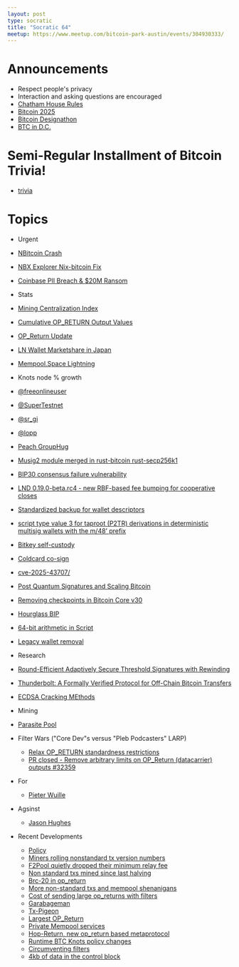 ```yaml
---
layout: post
type: socratic
title: "Socratic 64"
meetup: https://www.meetup.com/bitcoin-park-austin/events/304930333/
---
```


# Announcements

- Respect people's privacy
- Interaction and asking questions are encouraged
- [Chatham House Rules](https://www.chathamhouse.org/about-us/chatham-house-rule)
- [Bitcoin 2025](https://b.tc/conference/2025)
- [Bitcoin Designathon](https://event.bitcoin.design/)
- [BTC in D.C.](https://btcindc.com/)


# Semi-Regular Installment of Bitcoin Trivia!

- [trivia](https://x.com/base58btc/status/1923107029956141532)

# Topics

- Urgent
- [NBitcoin Crash](https://x.com/orangesurfbtc/status/1922805111522206100)
- [NBX Explorer Nix-bitcoin Fix](https://x.com/afilini/status/1922972344579997760)
- [Coinbase PII Breach & $20M Ransom](https://x.com/cointelegraph/status/1922977880314654962)



- Stats
- [Mining Centralization Index](https://mainnet.observer/charts/mining-pools-centralization-index-with-proxy-pools/)
- [Cumulative OP_RETURN Output Values](https://mainnet.observer/charts/output-opreturn-amount/)
- [OP_Return Update](https://x.com/jimmysong/status/1922319485941530961)
- [LN Wallet Marketshare in Japan](https://x.com/DiamondHandsLN/status/1922642890271916443/photo/1)
- [Mempool.Space Lightning](https://mempool.space/lightning)
- Knots node % growth
- [@freeonlineuser](https://x.com/freeonlineuser/status/1922070187865493599)
- [@SuperTestnet](https://x.com/supertestnet/status/1920352131791396930)
- [@sr_gi](https://x.com/sr_gi/status/1920991638215709143)
- [@lopp](https://x.com/lopp/status/1921236512210899178)



- [Peach GroupHug](https://x.com/peachbitcoin/status/1921147023262146785)
- [Musig2 module merged in rust-bitcoin rust-secp256k1](https://github.com/rust-bitcoin/rust-secp256k1/pull/716)
- [BIP30 consensus failure vulnerability](https://groups.google.com/g/bitcoindev/c/aqHRfa0UWFo)
- [LND 0.19.0-beta.rc4 - new RBF-based fee bumping for cooperative closes](https://github.com/lightningnetwork/lnd/releases/tag/v0.19.0-beta.rc4)
- [Standardized backup for wallet descriptors](https://delvingbitcoin.org/t/a-simple-backup-scheme-for-wallet-accounts/1607)
- [script type value 3 for taproot (P2TR) derivations in deterministic multisig wallets with the m/48’ prefix](https://github.com/bitcoin/bips/pull/1835)
- [Bitkey self-custody](https://bitkey.build/building-better-bitcoin-self-custody/)
- [Coldcard co-sign](https://coldcard.com/docs/upgrade/)
- [cve-2025-43707/](https://antoinep.com/posts/cve-2025-43707/)
- [Post Quantum Signatures and Scaling Bitcoin](https://groups.google.com/g/bitcoindev/c/wKizvPUfO7w/m/hG9cwpOABQAJ)
- [Removing checkpoints in Bitcoin Core v30](https://groups.google.com/g/bitcoindev/c/qyId8Yto45M)
- [Hourglass BIP](https://github.com/cryptoquick/bips/blob/hourglass/bip-hourglass.mediawiki)
- [64-bit arithmetic in Script](https://groups.google.com/g/bitcoindev/c/j1zEky-3QEE)
- [Legacy wallet removal](https://github.com/bitcoin/bitcoin/pull/28710)

- Research
- [Round-Efficient Adaptively Secure Threshold Signatures with Rewinding](https://eprint.iacr.org/2025/638.pdf)
- [Thunderbolt: A Formally Verified Protocol for Off-Chain Bitcoin Transfers](https://eprint.iacr.org/2025/709.pdf)
- [ECDSA Cracking MEthods](https://eprint.iacr.org/2025/654.pdf)

- Mining
- [Parasite Pool](https://x.com/kram_btc/status/1921278516110459270)



- Filter Wars ("Core Dev"s versus "Pleb Podcasters" LARP)
  - [Relax OP_RETURN standardness restrictions](https://groups.google.com/g/bitcoindev/c/d6ZO7gXGYbQ)
  - [PR closed - Remove arbitrary limits on OP_Return (datacarrier) outputs #32359](https://github.com/bitcoin/bitcoin/pull/32359)
- For
  - [Pieter Wuille](https://mailing-list.bitcoindevs.xyz/bitcoindev/QMywWcEgJgWmiQzASR17Dt42oLGgG-t3bkf0vzGemDVNVnvVaD64eM34nOQHlBLv8nDmeBEyTXvBUkM2hZEfjwMTrzzoLl1_62MYPz8ZThs=@wuille.net/)
- Agsinst
  - [Jason Hughes](https://mailing-list.bitcoindevs.xyz/bitcoindev/f4f6831a-d6b8-4f32-8a4e-c0669cc0a7b8n@googlegroups.com/)
- Recent Developments
  - [Policy](https://antoinep.com/posts/relay_policy_drama/)
  - [Miners rolling nonstandard tx version numbers](https://x.com/orangesurfbtc/status/1922805111522206100)
  - [F2Pool quietly dropped their minimum relay fee](https://x.com/mononautical/status/1919090261654638954)
  - [Non standard txs mined since last halving](https://x.com/mononautical/status/1918736597899428223)
  - [Brc-20 in op_return]( https://x.com/mononautical/status/1919758548310823213)
  - [More non-standard txs and mempool shenanigans](https://x.com/mononautical/status/1920284764092670229)
  - [Cost of sending large op_returns with filters]( https://x.com/jimmysong/status/1922112890980729156)
  - [Garabageman](https://x.com/cguida6/status/1922845679677845532)
  - [Tx-Pigeon](https://x.com/stutxo/status/1923023753040015687)
  - [Largest OP_Return](https://x.com/lifofifo/status/1922695983512588482)
  - [Private Mempool services](https://docs.rebarlabs.io/shield/faq)
  - [Hop-Return, new op_return based metaprotocol](https://gist.github.com/mononaut/3d08be8a5c00a5e6c9a5641daf6b1338)
  - [Runtime BTC Knots policy changes](https://devpost.com/software/runtime-btc-knots-policy-changes)
  - [Circumventing filters](https://x.com/ottosch_/status/1922767643771126018)
  - [4kb of data in the control block](https://x.com/rot13maxi/status/1923087628594794800)
